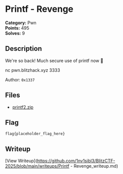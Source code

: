 # Printf - Revenge

**Category:** Pwn  
**Points:** 495  
**Solves:** 9  

## Description

We're so back! Much secure use of printf now 🙂

nc pwn.blitzhack.xyz 3333

Author: `0x1337`

## Files

- [printf2.zip](https://github.com/1nv1sibl3/BlitzCTF-2025/blob/main/files/29f34ed99844d957d23a71239efd2307/printf2.zip)

## Flag

```
flag{placeholder_flag_here}
```

## Writeup

[View Writeup](https://github.com/1nv1sibl3/BlitzCTF-2025/blob/main/writeups/Printf - Revenge_writeup.md)
